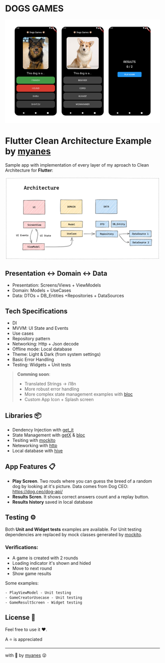 # DOGS GAMES
![Alt text](docs/screenshots.png)
# Flutter Clean Architecture Example by [myanes](https://github.com/myanes-dev)
Sample app with implementation of every layer of my aproach to Clean Architecture for **Flutter**:

![Alt text](docs/architecture.png)
## Presentation <-> Domain <-> Data
- Presentation: Screens/Views + ViewModels
- Domain: Models + UseCases
- Data: DTOs + DB_Entities +Repositories + DataSources

## Tech Specifications
- DI
- MVVM: UI State and Events
- Use cases
- Repository pattern
- Networking: Http + Json decode
- Offline mode: Local database
- Theme: Light & Dark (from system settings)
- Basic Error Handling
- Testing: Widgets + Unit tests

> **Comming soon**:
> - Translated Strings -> i18n
> - More robust error handling
> - More complex state management examples with [bloc](https://pub.dev/packages/flutter_bloc)
> - Custom App Icon + Splash screen

## Libraries 📦
- Dendency Injection with [get_it](https://pub.dev/packages/get_it)
- State Management with [getX](https://pub.dev/packages/get) & [bloc](https://pub.dev/packages/flutter_bloc)
- Tesiting with [mockito](https://pub.dev/packages/mockito)
- Neteworking with [http](https://pub.dev/packages/http)
- Local database with [hive](https://pub.dev/packages/hive)

## App Features 📋

- **Play Screen**. Two rouds where you can guess the breed of a random dog by looking at it's picture.
Data comes from Dog CEO: https://dog.ceo/dog-api/
- **Results Scren**. It shows correct answers count and a replay button.
- **Results history** saved in local database


## Testing ⚙️

Both **Unit and Widget tests** examples are available. For Unit testing dependencies are replaced by mock classes generated by [mockito](https://pub.dev/packages/mockito).

### Verifications:
- A game is created with 2 rounds
- Loading indicator it's shown and hided
- Move to next round
- Show game results
 
Some examples:

```
- PlayViewModel - Unit testing
- GameCreatorUsecase - Unit testing
- GameResultScreen - Widget testing
```


## License 📄

Feel free to use it ❤️.

A ⭐️ is appreciated

---
with 🧠 by [myanes](https://github.com/myanes-dev) 😜

